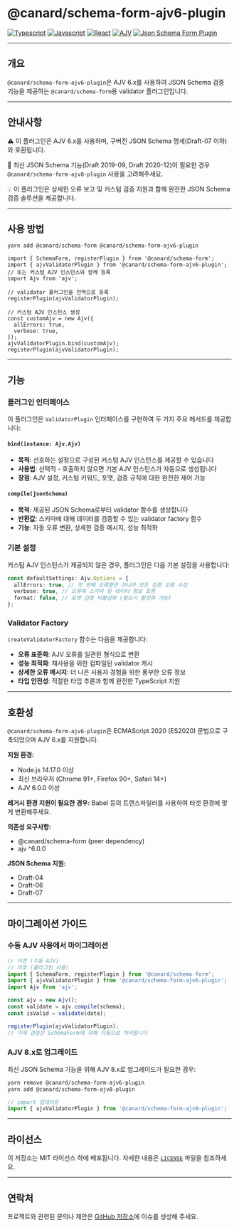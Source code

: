 # @canard/schema-form-ajv6-plugin

[![Typescript](https://img.shields.io/badge/typescript-✔-blue.svg)]()
[![Javascript](https://img.shields.io/badge/javascript-✔-yellow.svg)]()
[![React](https://img.shields.io/badge/react-✔-61DAFB.svg)]()
[![AJV](https://img.shields.io/badge/AJV-6.x-orange.svg)]()
[![Json Schema Form Plugin](https://img.shields.io/badge/JsonSchemaForm-validator-green.svg)]()

---

## 개요

`@canard/schema-form-ajv6-plugin`은 AJV 6.x를 사용하여 JSON Schema 검증 기능을 제공하는 `@canard/schema-form`용 validator 플러그인입니다.

---

## 안내사항

⚠️ 이 플러그인은 AJV 6.x를 사용하며, 구버전 JSON Schema 명세(Draft-07 이하)와 호환됩니다.

📌 최신 JSON Schema 기능(Draft 2019-09, Draft 2020-12)이 필요한 경우 `@canard/schema-form-ajv8-plugin` 사용을 고려해주세요.

💡 이 플러그인은 상세한 오류 보고 및 커스텀 검증 지원과 함께 완전한 JSON Schema 검증 솔루션을 제공합니다.

---

## 사용 방법

```bash
yarn add @canard/schema-form @canard/schema-form-ajv6-plugin
```

```tsx
import { SchemaForm, registerPlugin } from '@canard/schema-form';
import { ajvValidatorPlugin } from '@canard/schema-form-ajv6-plugin';
// 또는 커스텀 AJV 인스턴스와 함께 등록
import Ajv from 'ajv';

// validator 플러그인을 전역으로 등록
registerPlugin(ajvValidatorPlugin);

// 커스텀 AJV 인스턴스 생성
const customAjv = new Ajv({
  allErrors: true,
  verbose: true,
});
ajvValidatorPlugin.bind(customAjv);
registerPlugin(ajvValidatorPlugin);
```

---

## 기능

### **플러그인 인터페이스**

이 플러그인은 `ValidatorPlugin` 인터페이스를 구현하여 두 가지 주요 메서드를 제공합니다:

#### **`bind(instance: Ajv.Ajv)`**

- **목적**: 선호하는 설정으로 구성된 커스텀 AJV 인스턴스를 제공할 수 있습니다
- **사용법**: 선택적 - 호출하지 않으면 기본 AJV 인스턴스가 자동으로 생성됩니다
- **장점**: AJV 설정, 커스텀 키워드, 포맷, 검증 규칙에 대한 완전한 제어 가능

#### **`compile(jsonSchema)`**

- **목적**: 제공된 JSON Schema로부터 validator 함수를 생성합니다
- **반환값**: 스키마에 대해 데이터를 검증할 수 있는 validator factory 함수
- **기능**: 자동 오류 변환, 상세한 검증 메시지, 성능 최적화

### **기본 설정**

커스텀 AJV 인스턴스가 제공되지 않은 경우, 플러그인은 다음 기본 설정을 사용합니다:

```typescript
const defaultSettings: Ajv.Options = {
  allErrors: true, // 첫 번째 오류뿐만 아니라 모든 검증 오류 수집
  verbose: true, // 오류에 스키마 및 데이터 정보 포함
  format: false, // 포맷 검증 비활성화 (필요시 활성화 가능)
};
```

### **Validator Factory**

`createValidatorFactory` 함수는 다음을 제공합니다:

- **오류 표준화**: AJV 오류를 일관된 형식으로 변환
- **성능 최적화**: 재사용을 위한 컴파일된 validator 캐시
- **상세한 오류 메시지**: 더 나은 사용자 경험을 위한 풍부한 오류 정보
- **타입 안전성**: 적절한 타입 추론과 함께 완전한 TypeScript 지원

---

## 호환성

`@canard/schema-form-ajv6-plugin`은 ECMAScript 2020 (ES2020) 문법으로 구축되었으며 AJV 6.x를 지원합니다.

**지원 환경:**

- Node.js 14.17.0 이상
- 최신 브라우저 (Chrome 91+, Firefox 90+, Safari 14+)
- AJV 6.0.0 이상

**레거시 환경 지원이 필요한 경우:**
Babel 등의 트랜스파일러를 사용하여 타겟 환경에 맞게 변환해주세요.

**의존성 요구사항:**

- @canard/schema-form (peer dependency)
- ajv ^6.0.0

**JSON Schema 지원:**

- Draft-04
- Draft-06
- Draft-07

---

## 마이그레이션 가이드

### 수동 AJV 사용에서 마이그레이션

```typescript
// 이전 (수동 AJV)
// 이후 (플러그인 사용)
import { SchemaForm, registerPlugin } from '@canard/schema-form';
import { ajvValidatorPlugin } from '@canard/schema-form-ajv6-plugin';
import Ajv from 'ajv';

const ajv = new Ajv();
const validate = ajv.compile(schema);
const isValid = validate(data);

registerPlugin(ajvValidatorPlugin);
// 이제 검증은 SchemaForm에 의해 자동으로 처리됩니다
```

### AJV 8.x로 업그레이드

최신 JSON Schema 기능을 위해 AJV 8.x로 업그레이드가 필요한 경우:

```bash
yarn remove @canard/schema-form-ajv6-plugin
yarn add @canard/schema-form-ajv8-plugin
```

```typescript
// import 업데이트
import { ajvValidatorPlugin } from '@canard/schema-form-ajv8-plugin';
```

---

## 라이선스

이 저장소는 MIT 라이선스 하에 배포됩니다. 자세한 내용은 [`LICENSE`](../../../LICENSE) 파일을 참조하세요.

---

## 연락처

프로젝트와 관련된 문의나 제안은 [GitHub 저장소](https://github.com/vincent-kk/albatrion)에 이슈를 생성해 주세요.

